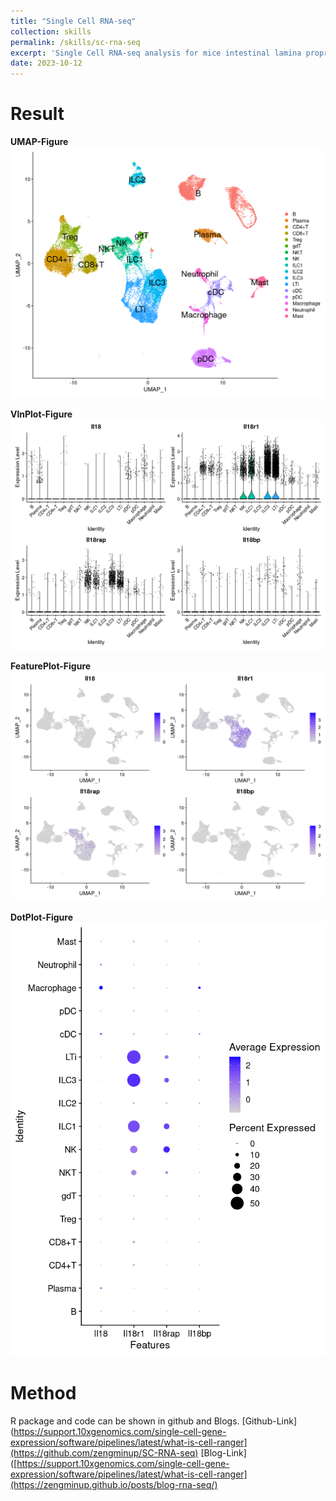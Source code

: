 ```yaml
---
title: "Single Cell RNA-seq"
collection: skills
permalink: /skills/sc-rna-seq
excerpt: 'Single Cell RNA-seq analysis for mice intestinal lamina propria and Peyer’s patches for CD45+ immune cells (GSE124880, Immunity)'
date: 2023-10-12
---
```


Result
======
**UMAP-Figure**<br><img src='/images/GSE124880UMAP.png'><br>
 
**VlnPlot-Figure**<br><img src='/images/GSE124880VlnPlot.png'><br>
 
**FeaturePlot-Figure**<br><img src='/images/GSE124880FeaturePlot.png'><br>
 
**DotPlot-Figure**<br><img src='/images/GSE124880DotPlot.png'><br>

Method
======
R package and code can be shown in github and Blogs. 
[Github-Link](https://support.10xgenomics.com/single-cell-gene-expression/software/pipelines/latest/what-is-cell-ranger](https://github.com/zengminup/SC-RNA-seq)
[Blog-Link]([https://support.10xgenomics.com/single-cell-gene-expression/software/pipelines/latest/what-is-cell-ranger](https://zengminup.github.io/posts/blog-rna-seq/)
